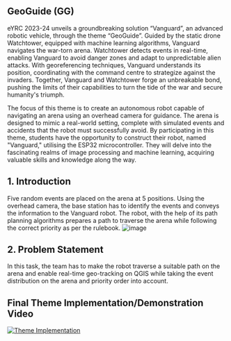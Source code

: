 ## GeoGuide (GG)
eYRC 2023-24 unveils a groundbreaking solution “Vanguard”, an advanced robotic vehicle, through the theme “GeoGuide”. Guided by the static drone Watchtower, equipped with machine learning algorithms, Vanguard navigates the war-torn arena. Watchtower detects events in real-time, enabling Vanguard to avoid danger zones and adapt to unpredictable alien attacks. With georeferencing techniques, Vanguard understands its position, coordinating with the command centre to strategize against the invaders. Together, Vanguard and Watchtower forge an unbreakable bond, pushing the limits of their capabilities to turn the tide of the war and secure humanity's triumph.

The focus of this theme is to create an autonomous robot capable of navigating an arena using an overhead camera for guidance. The arena is designed to mimic a real-world setting, complete with simulated events and accidents that the robot must successfully avoid. By participating in this theme, students have the opportunity to construct their robot, named "Vanguard," utilising the ESP32 microcontroller. They will delve into the fascinating realms of image processing and machine learning, acquiring valuable skills and knowledge along the way.


## 1. Introduction
Five random events are placed on the arena at 5 positions. Using the overhead camera, the base station has to identify the events and conveys the information to the Vanguard robot. The robot, with the help of its path planning algorithms prepares a path to traverse the arena while following the correct priority as per the rulebook.
![image](https://github.com/Akash-Potti/GeoGuide-Eyrc-2023-Final-Theme-Implementation/assets/108288927/fb95e956-520b-452e-b988-49e9a5cd6434)

## 2. Problem Statement
In this task, the team has to make the robot traverse a suitable path on the arena and enable real-time geo-tracking on QGIS while taking the event distribution on the arena and priority order into account.

## Final Theme Implementation/Demonstration Video


[![Theme Implementation](https://img.youtube.com/vi/MJPColznaBs/0.jpg)](https://www.youtube.com/watch?v=xKoBW3wclHw)
